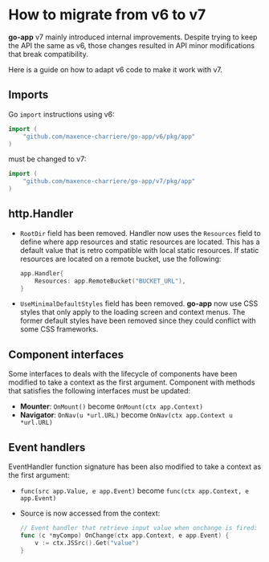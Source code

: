 # How to migrate from v6 to v7

**go-app** v7 mainly introduced internal improvements. Despite trying to keep the API the same as v6, those changes resulted in API minor modifications that break compatibility.

Here is a guide on how to adapt v6 code to make it work with v7.

## Imports

Go `import` instructions using v6:

```go
import (
    "github.com/maxence-charriere/go-app/v6/pkg/app"
)
```

must be changed to v7:

```go
import (
    "github.com/maxence-charriere/go-app/v7/pkg/app"
)

```

## http.Handler

- `RootDir` field has been removed.
  Handler now uses the `Resources` field to define where app resources and static resources are located. This has a default value that is retro compatible with local static resources. If static resources are located on a remote bucket, use the following:

  ```go
  app.Handler{
      Resources: app.RemoteBucket("BUCKET_URL"),
  }
  ```

- `UseMinimalDefaultStyles` field has been removed.
  **go-app** now use CSS styles that only apply to the loading screen and context menus. The former default styles have been removed since they could conflict with some CSS frameworks.

## Component interfaces

Some interfaces to deals with the lifecycle of components have been modified to take a context as the first argument. Component with methods that satisfies the following interfaces must be updated:

- **Mounter**: `OnMount()` become `OnMount(ctx app.Context)`
- **Navigator**: `OnNav(u *url.URL)` become `OnNav(ctx app.Context u *url.URL)`

## Event handlers

EventHandler function signature has been also modified to take a context as the first argument:

- `func(src app.Value, e app.Event)` become `func(ctx app.Context, e app.Event)`
- Source is now accessed from the context:

  ```go
  // Event handler that retrieve input value when onchange is fired:
  func (c *myCompo) OnChange(ctx app.Context, e app.Event) {
      v := ctx.JSSrc().Get("value")
  }
  ```
